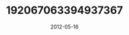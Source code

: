 ---
title: "192067063394937367"
cover: "2012-05-16 07.09.59 192067063394937367_46248401"
photo: "2012-05-16 07.09.59 192067063394937367_46248401"
date: "2012-05-16"
type: "photo"
---